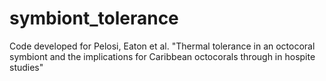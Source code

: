 # symbiont_tolerance
Code developed for Pelosi, Eaton et al. "Thermal tolerance in an octocoral symbiont and the implications for Caribbean octocorals through in hospite studies" 
